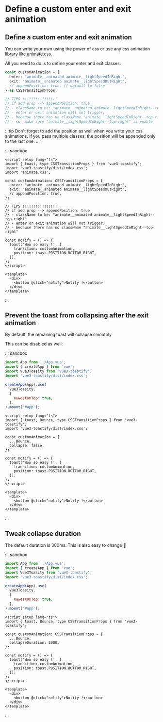 # Define a custom enter and exit animation

## Define a custom enter and exit animation

You can write your own using the power of css or use any css animation library like [animate.css](https://animate.style/).

All you need to do is to define your enter and exit classes.

```ts
const customAnimation = {
  enter: "animate__animated animate__lightSpeedInRight",
  exit: "animate__animated animate__lightSpeedOutRight",
  // appendPosition: true, // default to false
} as CSSTransitionProps;

// TIPS !!!!!!!!!!!!!!!!
// if add prop --> appendPosition: true
// - className to be: "animate__animated animate__lightSpeedInRight--top-right"
// - enter or exit animation will not trigger,
// - because there has no className "animate__lightSpeedInRight--top-right"
// - so, make sure "animate__lightSpeedInRight--top-right" is enable
```

:::tip
Don't forget to add the position as well when you write your css animations. If you pass multiple classes, the position will be appended only to the last one.
:::

::: sandbox
```vue /src/App.vue
<script setup lang="ts">
import { toast, type CSSTransitionProps } from 'vue3-toastify';
import 'vue3-toastify/dist/index.css';
import 'animate.css';

const customAnimation: CSSTransitionProps = {
  enter: "animate__animated animate__lightSpeedInRight",
  exit: "animate__animated animate__lightSpeedOutRight",
  // appendPosition: true,
};

// TIPS !!!!!!!!!!!!!!!!
// if add prop --> appendPosition: true
// - className to be: "animate__animated animate__lightSpeedInRight--top-right"
// - enter or exit animation will not trigger,
// - because there has no className "animate__lightSpeedInRight--top-right"

const notify = () => {
  toast('Wow so easy !', {
    transition: customAnimation,
    position: toast.POSITION.BOTTOM_RIGHT,
  });
};
</script>

<template>
  <div>
    <button @click="notify">Notify !</button>
  </div>
</template>
```
:::

## Prevent the toast from collapsing after the exit animation

By default, the remaining toast will collapse smoothly

This can be disabled as well:


::: sandbox
```js /src/main.ts
import App from './App.vue';
import { createApp } from 'vue';
import Vue3Toasity from 'vue3-toastify';
import 'vue3-toastify/dist/index.css';

createApp(App).use(
  Vue3Toasity,
  {
    newestOnTop: true,
  },
).mount('#app');
```

```vue /src/App.vue
<script setup lang="ts">
import { toast, Bounce, type CSSTransitionProps } from 'vue3-toastify';
import 'vue3-toastify/dist/index.css';

const customAnimation = {
  ...Bounce,
  collapse: false,
};

const notify = () => {
  toast('Wow so easy !', {
    transition: customAnimation,
    position: toast.POSITION.BOTTOM_RIGHT,
  });
};
</script>

<template>
  <div>
    <button @click="notify">Notify !</button>
  </div>
</template>
```
:::

## Tweak collapse duration

The default duration is 300ms. This is also easy to change 💪


::: sandbox
```js /src/main.ts
import App from './App.vue';
import { createApp } from 'vue';
import Vue3Toasity from 'vue3-toastify';
import 'vue3-toastify/dist/index.css';

createApp(App).use(
  Vue3Toasity,
  {
    newestOnTop: true,
  },
).mount('#app');
```

```vue /src/App.vue
<script setup lang="ts">
import { toast, Bounce, type CSSTransitionProps } from 'vue3-toastify';

const customAnimation: CSSTransitionProps = {
  ...Bounce,
  collapseDuration: 2000,
};

const notify = () => {
  toast('Wow so easy !', {
    transition: customAnimation,
    position: toast.POSITION.BOTTOM_RIGHT,
  });
};
</script>

<template>
  <div>
    <button @click="notify">Notify !</button>
  </div>
</template>
```
:::
